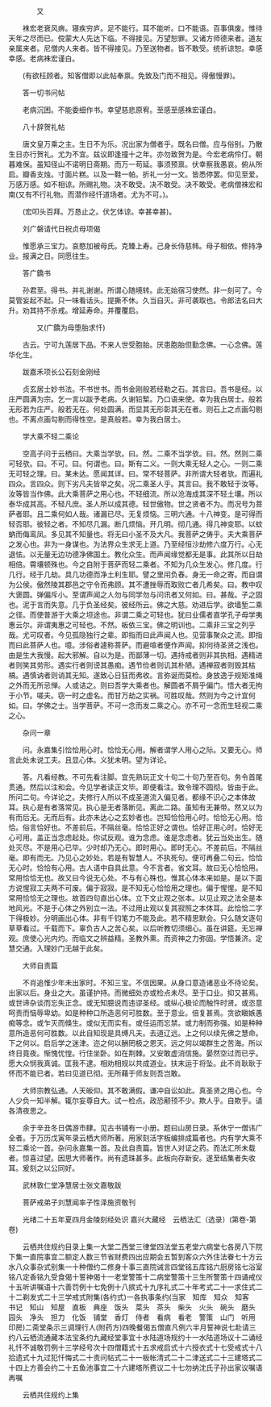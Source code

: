 <!-- { "loadSidebar": true } -->
　　　　又

　　袾宏老衰风痹。寝疾穷庐。足不能行。耳不能听。口不能语。百事俱废。惟待天年之尽而已。傥蒙大人先达下临。不得接见。万望恕罪。又诸方师德来者。道友亲属来者。尼僧内人来者。皆不得接见。乃至送物者。皆不敢受。统祈谅恕。幸感幸感。老病袾宏谨白。

　　(有欲枉顾者。知客僧即以此帖奉禀。免致及门而不相见。得傲慢罪)。

　　答一切书问帖

　　老病沉困。不能委细作书。幸望慈悲原宥。至感至感袾宏谨白。

　　八十辞贺礼帖

　　唐文皇万乘之主。生日不为乐。况出家为僧者乎。既名曰僧。应与俗别。乃散生日亦行贺礼。尤为不宜。兹议即逢撞十之年。亦勿致贺为是。今宏老病伶仃。朝暮难保。虽知径山不诺明日斋期。而万一苟延。事须预禀。伏幸察我愚哀。俯从所启。瓣香支烛。寸面片糕。以及一鞋一帕。折礼一分一文。皆悉停罢。仰见至爱。万感万感。如不相谅。所赐礼物。决不敢受。决不敢受。决不敢受。老病僧袾宏和南(又有不行礼物。而潜作经忏道场者。尤为不可。)。

　　(宏叩头百拜。万恳止之。伏乞体谅。幸甚幸甚)。

　　刘广磐请代日祝贞母项偈

　　惟愿承三宝力。哀愍加被母氏。克臻上寿。己身长侍慈帏。母子相依。修持净业。报满之日。同愿往生。

　　答广鐈书

　　孙君至。得书。并礼谢谢。所谓心随境转。此无始宿习使然。非一刻可了。今莫管妄起不起。只一味看话头。提撕不休。久当自灭。非可袭取也。令郎法名曰大升。劝其持不杀戒。增延寿命。并覆覆启。

　　　　又(广鐈为母堕胎求忏)

　　古云。宁可九莲居下品。不来人世受胞胎。厌患胞胎但勤念佛。一心念佛。莲华化生。

　　跋嘉禾项长公石刻金刚经

　　贞玄居士妙书法。不书世书。而书金刚般若经勒之石。其言曰。吾书是经。以庄严圆满为宗。乞一言以跋予老病。久谢铅椠。乃口语来使。幸为我白居士。般若无形若为庄严。般若无在。何处圆满。而显其无形彰其无在者。则石上之点画勾剔也。不离点画勾剔而得性空。是真般若。幸为我白居士。

　　学大乘不轻二乘论

　　空高子问于云栖曰。大乘当学欤。曰。然。二乘不当学欤。曰。然。然则二乘可轻欤。曰。不可。曰。何谓也。曰。斯有二义。一则大乘无轻人之心。一则二乘无可轻之理。曰。某未达。愿闻其详。曰。常不轻菩萨。非所谓大轻者欤。而遍礼四众。言四众。则下劣凡夫皆举之矣。况二乘圣人乎。其言曰。我不敢轻于汝等。汝等皆当作佛。此大乘菩萨之用心也。不轻细流。所以沧海成其深不轻土壤。所以泰华成其高。不轻凡庶。圣人所以成其德。轻世傲物。世之贤者不为。而况号为菩萨者耶。且二乘何如人哉。诸漏已尽。无复烦恼。三明六通。十八神变。是可得而轻否耶。彼轻之者。不知尽几漏。断几烦恼。开几明。彻几通。得几神变耶。以蚊蚋而侮鸾凤。多见其不知量也。将无曰小圣不及大凡。我菩萨之俦乎。夫大乘菩萨之发心也。非为一身谋也。为法界众生求无上道。乃至经恒沙劫修六度万行。心无退怯。以无量无边功德净佛国土。教化众生。而声闻缘觉都无是事。此其所以日劫相倍。霄壤顿殊也。今之自附于菩萨而轻二乘者。不知为几众生发心。修几度。行几行。经于几劫。具几功德而净土利生耶。譬之里闬负舂。身无一命之寄。而自谓为公侯。傲然陵其郡邑之守令而弗顾。其不遭挫辱而取败亡者几希矣。曰。教中叹大褒圆。弹偏斥小。至谓声闻之人勿与同学勿与问讯者又何如。曰。甚哉。子之固也。泥于言而失意。几于负圣经矣。彼经所云。佛之大慈。劝进后学。欲墙堑二乘之径。而使普游于大乘之坦途也。非谓二乘之可轻也。犹曰业儒者直学孔子毋学夷惠云尔。非谓夷惠之可轻也。不然。皈依三宝。佛之明训也。二乘非三宝之列乎哉。尤可叹者。今见孤隐独行之辈。即指而曰此声闻人也。见营事聚众之流。即指而曰此菩萨人也。噫。涉俗者遽称菩萨。而避喧者便作声闻。抑何待圣贤之浅也。由是生大我慢。起大邪解。自以为是。而鄙薄一切。遇持戒者则非其执相。遇精进者则笑其劳形。遇实行者则谤其愚痴。遇节俭者则讥其朴陋。遇禅寂者则毁其枯槁。遇慎讷者则诮其无知。遂致心日狂而弗收。言弥诞而莫检。身放逸于规矩准绳之外而无所忌惮。人或诘之。则曰吾学大乘者也。解圆者不屑乎偏门。悟大者无拘于小节。嗟夫。窃一时之虚名。而甘万劫之实祸。可胜叹哉。然则为今之计宜何如。曰。学佛之士。当学菩萨。不可一念而发二乘之心。亦不可一念而生轻视二乘之心。

　　杂问一章

　　问。永嘉集引恰恰用心时。恰恰无心用。解者谓学人用心之际。又要无心。师言此处未说工夫。且显心体。义犹未明。望为详论。

　　答。凡看经教。不可先看注脚。宜先熟玩正文十句二十句乃至百句。务令首尾贯通。然后以注和会。今见学者读正文毕。即便看注。致令理不圆彻。皆由于此。所问二句。今详论之。夫修行人所以不成圣道流入偏见者。都缘不识心之本体故耳。执心是有者落常见。执心是无者落断见。离此二路。虽知有无兼带。然又以为有而后无。无而后有。此亦未达心之玄妙者也。岂知恰恰用心时。恰恰无心用。恰恰。俗言恰好也。不差前后。不隔丝毫。恰恰正好之谓也。恰好正用心时。恰好无心可用。盖正当念虑起处。你试反观。谁为念虑。谁是念虑者。犹云当处出生。随处灭尽。不是用心已毕。少时却乃无心。即时用心。即时无心。不差前后。不隔丝毫。即有而无。乃见心之妙处。若是有智慧人。不执死句。便可再叠二句云。恰恰无心时。恰恰有心用。古人语中自具此意。今不言者。省文耳。故曰无心恰恰用。常用恰恰无也。故又曰今说无心处。不与有心殊也。惟其心体本来如是。是以下面方说惺寂工夫两不可废。偏于寂寂。是不知无心恰恰用之理也。偏于惺惺。是不知常用恰恰无之理也。故首四句直出心体。立下文止观之张本。以见止观之法全是本地风光。不是于心体之外别立一法。不过用止观以复其寂照之本体耳。此恰恰二字下得极妙。分明画出心体。非有千钧笔力不能及此。若不精思默会。只么随文逐句草草看过。千载而下。辜负古人之苦心矣。以后听教切须细心。虽在讲筵。无忘禅观。庶使心光内灼。而临文之辨益精。圣教外熏。而资神之力弥固。学悟兼济。定慧交通。入理妙门无越于此矣。

　　大师自责篇

　　不肖追惟少年未出家时。不知三宝。不信因果。从身口意造诸恶业不待论矣。出家以后。身业之大。虽谨护持。而微细处亦或检点未尽。至于口业。抑又甚焉。或世谛杂谈而忘失正念。或无知臆说而违谬圣经。或纵心极论而触忤时贤。或恣意呵责而恼辱卑幼。如是种种口所造恶何可胜数。至于意业。倍复甚焉。贪欲瞋嫉愚痴等念。或乍灭而倏生。或似无而实有。或任运而忘禁。或力制而弥强。如是种种意所造恶何可胜数。以此自知现是具缚凡夫。去道辽远。上之何以续先佛之慧命。下之何以。启后学之迷津。迩之何以酬罔极之恩天。远之何以竭群生之苦海。所以终日竟夜。惭愧忧惶。行住坐卧。如在荆棘。又安敢虚消信施。晏然空过而已乎。愿大众悯我真诚。匡我不逮。相劝相规以共成道业。扶末运于将坠。此不肖耿耿于怀而不能已者。若曰见道已彻。无所藉于师友则吾岂敢。

　　大师宗教弘通。人天皈仰。其不敢满假。谦冲自讼如此。真圣贤之用心也。今人少负一知半解。辄尔妄尊自大。试一检点。政恐颟顸不少。欺人乎。自欺乎。请各清夜思之。

　　余于辛丑冬日偶游市肆。见古书铺有一小册。题曰山房日录。系休宁一僧讳广全者。于万历戊寅年录云栖大师所著。用家刻活字板编排成篇者也。内有学大乘不轻二乘论一首。杂问永嘉集一首。及此自责篇。皆世人对证之药。而法汇所未载者。惊喜过望。因思大师著作。尚有遗珠甚多。此板向存新安。遂至结集者失收耳。爰刻之以公同好。

　　武林敦仁堂净慧居士张文嘉敬跋

　　菩萨戒弟子刘慧闻率子性泽施资敬刊

　　光绪二十五年夏四月金陵刻经处识
嘉兴大藏经　云栖法汇（选录）(第卷-第卷)


　　云栖共住规约目录上集一大堂二西堂三律堂四法堂五老堂六病堂七各房八下院下集一直院事宜二额定人数三节省财费四出应期会五暂到客众六外住法眷七十方云水八众事杂式别集一十种僧约二修身十事三直院诫言四堂铭五库铭六厨房铭七浴室铭八定香铭九受食偈十誓神偈十一老堂警策十二病堂警策十三生所警策十四诵戒仪十五听讲嘱语十六善罚例十七免例十八摈式十九序礼式二十年考式二十一求住式二十二剃发式二十三学戒式附集(各约式)一各执事条约(当家　知库　知众　知客　书记　知山　知屋　直板　典座　饭头　菜头　茶头　柴头　火头　碗头　磨头　园头　净头　担力　化饭　铺堂　香灯　侍者　看病　看老　警策　山门　听用　印房)二斋堂条示三调理行人(附药方)四晚餐偈五僧直凡例六半月誓神说七赴请三约八云栖流通藏本法宝条约九藏经堂事宜十水陆道场规约十一水陆道场议十二诵经礼忏不诚敬罚例十三学经号次十四僧籍式十五求戒启式十六授衣式十七受戒式十八拾遗式十九过犯忏悔式二十责问帖式二十一板帐清式二十二津送式二十三建塔式二十四上方善会约二十五鱼池事宜二十六建塔所费议二十七勿纳沈氏子孙出家议嘱语再嘱

　　云栖共住规约上集

